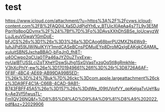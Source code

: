 # test

https://www.icloud.com/attachment/?u=https%3A%2F%2Fcvws.icloud-content.com%2FB%2FAQ0ijLXaSDJdPidYh6_y_BTUicXIAeAa4s7TL9y3E5MPqnYq8poQDvmx%2F%24%7Bf%7D%3Fo%3DAvsXXhDhSBSe_IoUcwyzWLuJLeuVGwaV1GmDoE-bFJCS%26v%3D1%26x%3D3%26a%3DCAog68bxrPU2MXZN4Ws9-IuhJiPd59lJWjNuIKYjY1mrdCASeBCnsPDMujEYp8DroMQxIgEAKgkC6AMA_xuluitSBNSJxchaBBAO-bFqJn0_fh8T-u4OCwpo2qCUa0TPa46aJYZ0uZTvxExw-nyUaIBTUSSLciZqTXheYDswSjJhg1SxGVaqTxzqOq5tI8gRmkhle-V3hXcPhlY-ew%26e%3D1701949661%26fl%3D%26r%3D8726A6AF-0F8F-4BC4-AE69-AB99DA99B5ED-1%26k%3D%24%7Buk%7D%26ckc%3Dcom.apple.largeattachment%26ckz%3DA9FF4C1A-C66B-4CAD-9AB1-B743FBFF45A5%26p%3D157%26s%3DdWe_l09tUVofVY_qpKelgaTvUeY&uk=Ae3Vf5fwusTL-Fm1QV26NQ&f=%D8%B5%D8%AD%D9%8A%D9%81%D8%A9%202022.pdf&sz=22029906
